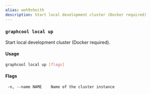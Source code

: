 ```yaml
---
alias: woh9sheith
description: Start local development cluster (Docker required)
---
```


### `graphcool local up`

Start local development cluster (Docker required).

#### Usage

```sh
graphcool local up [flags]
```

#### Flags

```
 -n, --name NAME    Name of the cluster instance
```
